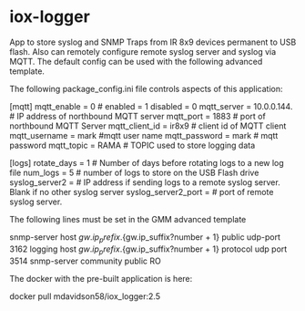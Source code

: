 # iox-logger
App to store syslog and SNMP Traps from IR 8x9 devices permanent to USB flash.  Also can remotely configure remote syslog server and syslog via MQTT.  The default config can be used with the following advanced template.


The following package_config.ini file controls aspects of this application:

[mqtt] mqtt_enable = 0 # enabled = 1 disabled = 0
mqtt_server = 10.0.0.144. # IP address of northbound MQTT server
mqtt_port = 1883 # port of northbound MQTT Server
mqtt_client_id = ir8x9 # client id of MQTT client
mqtt_username = mark #mqtt user name
mqtt_password = mark # mqtt password
mqtt_topic = RAMA # TOPIC used to store logging data

[logs]
rotate_days = 1 # Number of days before rotating logs to a new log file
num_logs = 5 # number of logs to store on the USB Flash drive
syslog_server2 = # IP address if sending logs to a remote syslog server. Blank if no other syslog server
syslog_server2_port = # port of remote syslog server.

The following lines must be set in the GMM advanced template

snmp-server host ${gw.ip_prefix}.${gw.ip_suffix?number + 1} public udp-port 3162
logging host ${gw.ip_prefix}.${gw.ip_suffix?number + 1} protocol udp port 3514
snmp-server community public RO

The docker with the pre-built application is here:

docker pull mdavidson58/iox_logger:2.5
